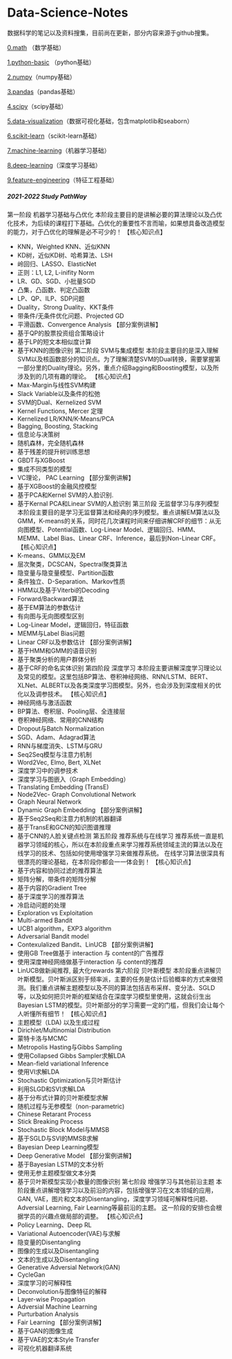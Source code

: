 # Data-Science-Notes
数据科学的笔记以及资料搜集，目前尚在更新，部分内容来源于github搜集。

[0.math](0.math) （数学基础）

[1.python-basic](1.python-basic) （python基础）

[2.numpy](2.numpy)（numpy基础）

[3.pandas](3.pandas)（pandas基础）

[4.scipy](4.scipy)（scipy基础）

[5.data-visualization](5.data-visualization)（数据可视化基础，包含matplotlib和seaborn）

[6.scikit-learn](6.scikit-learn)（scikit-learn基础）

[7.machine-learning](7.machine-learning)（机器学习基础）

[8.deep-learning](8.deep-learning)（深度学习基础）

[9.feature-engineering](9.feature-engineering)（特征工程基础）

#####  2021-2022 Study PathWay ######

第一阶段 机器学习基础与凸优化
本阶段主要目的是讲解必要的算法理论以及凸优化技术，为后续的课程打下基础。凸优化的重要性不言而喻，如果想具备改造模型的能力，对于凸优化的理解是必不可少的！ 
【核心知识点】
- KNN，Weighted KNN、近似KNN
- KD树，近似KD树、哈希算法、LSH
- 岭回归、LASSO、ElasticNet
- 正则：L1, L2, L-inifity Norm
- LR、GD、SGD、小批量SGD
- 凸集，凸函数、判定凸函数
- LP、QP、ILP、SDP问题
- Duality，Strong Duality、KKT条件
- 带条件/无条件优化问题、Projected GD
- 平滑函数、Convergence Analysis
【部分案例讲解】
- 基于QP的股票投资组合策略设计
- 基于LP的短文本相似度计算
- 基于KNN的图像识别
第二阶段 SVM与集成模型
本阶段主要目的是深入理解SVM以及核函数部分的知识点。为了理解清楚SVM的Dual转换，需要掌握第一部分里的Duality理论。另外，重点介绍Bagging和Boosting模型，以及所涉及到的几项有趣的理论。
【核心知识点】
- Max-Margin与线性SVM构建
- Slack Variable以及条件的松弛
- SVM的Dual、Kernelized SVM
- Kernel Functions, Mercer 定理
- Kernelized LR/KNN/K-Means/PCA
- Bagging, Boosting, Stacking
- 信息论与决策树
- 随机森林，完全随机森林
- 基于残差的提升树训练思想
- GBDT与XGBoost
- 集成不同类型的模型
- VC理论， PAC Learning
【部分案例讲解】
- 基于XGBoost的金融风控模型
- 基于PCA和Kernel SVM的人脸识别. 
- 基于Kernal PCA和Linear SVM的人脸识别
第三阶段 无监督学习与序列模型
本阶段主要目的是学习无监督算法和经典的序列模型。重点讲解EM算法以及GMM，K-means的关系，同时花几次课程时间来仔细讲解CRF的细节：从无向图模型、Potential函数、Log-Linear Model、逻辑回归、HMM、MEMM、Label Bias、Linear CRF、Inference，最后到Non-Linear CRF。
【核心知识点】
- K-means、GMM以及EM
- 层次聚类，DCSCAN，Spectral聚类算法
- 隐变量与隐变量模型、Partition函数
- 条件独立、D-Separation、Markov性质
- HMM以及基于Viterbi的Decoding
- Forward/Backward算法
- 基于EM算法的参数估计
- 有向图与无向图模型区别
- Log-Linear Model，逻辑回归，特征函数
- MEMM与Label Bias问题
- Linear CRF以及参数估计
【部分案例讲解】
- 基于HMM和GMM的语音识别
- 基于聚类分析的用户群体分析
- 基于CRF的命名实体识别
第四阶段 深度学习
本阶段主要讲解深度学习理论以及常见的模型。这里包括BP算法、卷积神经网络、RNN/LSTM、BERT、XLNet、ALBERT以及各类深度学习图模型。另外，也会涉及到深度相关的优化以及调参技术。 
【核心知识点】
- 神经网络与激活函数
- BP算法、卷积层、Pooling层、全连接层
- 卷积神经网络、常用的CNN结构
- Dropout与Batch Normalization
- SGD、Adam、Adagrad算法
- RNN与梯度消失、LSTM与GRU
- Seq2Seq模型与注意力机制
- Word2Vec, Elmo, Bert, XLNet
- 深度学习中的调参技术
- 深度学习与图嵌入（Graph Embedding）
- Translating Embedding (TransE)
- Node2Vec- Graph Convolutional Network
- Graph Neural Network
- Dynamic Graph Embedding
【部分案例讲解】
- 基于Seq2Seq和注意力机制的机器翻译
- 基于TransE和GCN的知识图谱推理
- 基于CNN的人脸关键点检测
第五阶段 推荐系统与在线学习
推荐系统一直是机器学习领域的核心，所以在本阶段重点来学习推荐系统领域主流的算法以及在线学习的技术、包括如何使用增强学习来做推荐系统。 在线学习算法很深具有很漂亮的理论基础，在本阶段你都会一一体会到！
【核心知识点】
- 基于内容和协同过滤的推荐算法
- 矩阵分解，带条件的矩阵分解
- 基于内容的Gradient Tree
- 基于深度学习的推荐算法
- 冷启动问题的处理
- Exploration vs Exploitation
- Multi-armed Bandit
- UCB1 algorithm，EXP3 algorithm
- Adversarial Bandit model
- Contexulalized Bandit、LinUCB
【部分案例讲解】
- 使用GB Tree做基于 interaction 与 content的广告推荐
- 使用深度神经网络做基于interaction 与 content的推荐
- LinUCB做新闻推荐, 最大化rewards
第六阶段 贝叶斯模型
本阶段重点讲解贝叶斯模型。贝叶斯派区别于频率派，主要的任务是估计后验概率的方式来做预测。我们重点讲解主题模型以及不同的算法包括吉布采样、变分法、SGLD等，以及如何把贝叶斯的框架结合在深度学习模型里使用，这就会衍生出Bayesian LSTM的模型。贝叶斯部分的学习需要一定的门槛，但我们会让每个人听懂所有细节！ 
【核心知识点】
- 主题模型（LDA) 以及生成过程
- Dirichlet/Multinomial Distribution
- 蒙特卡洛与MCMC
- Metropolis Hasting与Gibbs Sampling
- 使用Collapsed Gibbs Sampler求解LDA
- Mean-field variational Inference
- 使用VI求解LDA
- Stochastic Optimization与贝叶斯估计
- 利用SLGD和SVI求解LDA
- 基于分布式计算的贝叶斯模型求解
- 随机过程与无参模型（non-parametric)
- Chinese Retarant Process
- Stick Breaking Process
- Stochastic Block Model与MMSB
- 基于SGLD与SVI的MMSB求解
- Bayesian Deep Learning模型
- Deep Generative Model
【部分案例讲解】
- 基于Bayesian LSTM的文本分析
- 使用无参主题模型做文本分类
- 基于贝叶斯模型实现小数量的图像识别
第七阶段 增强学习与其他前沿主题
本阶段重点讲解增强学习以及前沿的内容，包括增强学习在文本领域的应用，GAN, VAE，图片和文本的Disentangling，深度学习领域可解释性问题、Adversial Learning, Fair Learning等最前沿的主题。 这一阶段的安排也会根据学员的兴趣点做局部的调整。
【核心知识点】
- Policy Learning、Deep RL
- Variational Autoencoder(VAE)与求解
- 隐变量的Disentangling
- 图像的生成以及Disentangling
- 文本的生成以及Disentangling
- Generative Adversial Network(GAN)
- CycleGan
- 深度学习的可解释性
- Deconvolution与图像特征的解释
- Layer-wise Propagation
- Adversial Machine Learning
- Purturbation Analysis
- Fair Learning
【部分案例讲解】
- 基于GAN的图像生成
- 基于VAE的文本Style Transfer
- 可视化机器翻译系统
